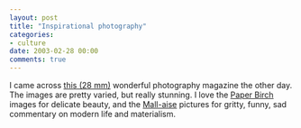 ```yaml
---
layout: post
title: "Inspirational photography"
categories:
- culture
date: 2003-02-28 00:00
comments: true
---
```


<p>I came across <a href="http://28mm.org/">this (28 mm)</a> wonderful photography magazine the other day. The images are pretty varied, but really stunning. I love the <a href="http://28mm.org/gallery.php?artist=roncillizza&amp;issue=3">Paper Birch</a> images for delicate beauty, and the <a href="http://28mm.org/gallery.php?artist=roncillizza&amp;issue=3">Mall-aise</a> pictures for gritty, funny, sad commentary on modern life and materialism.</p>


